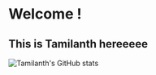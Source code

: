 <h1>Welcome ! </h1>

<h2>This is Tamilanth hereeeee </h2>


![Tamilanth's GitHub stats](https://github-readme-stats.vercel.app/api?username=Tamilanth&rank_icon=github&theme=holi)
